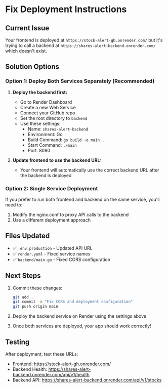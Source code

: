 # Fix Deployment Instructions

## Current Issue
Your frontend is deployed at `https://stock-alert-gh.onrender.com/` but it's trying to call a backend at `https://shares-alert-backend.onrender.com/` which doesn't exist.

## Solution Options

### Option 1: Deploy Both Services Separately (Recommended)
1. **Deploy the backend first:**
   - Go to Render Dashboard
   - Create a new Web Service
   - Connect your GitHub repo
   - Set the root directory to `backend`
   - Use these settings:
     - Name: `shares-alert-backend`
     - Environment: Go
     - Build Command: `go build -o main .`
     - Start Command: `./main`
     - Port: 8080

2. **Update frontend to use the backend URL:**
   - Your frontend will automatically use the correct backend URL after the backend is deployed

### Option 2: Single Service Deployment
If you prefer to run both frontend and backend on the same service, you'll need to:
1. Modify the nginx.conf to proxy API calls to the backend
2. Use a different deployment approach

## Files Updated
- ✅ `.env.production` - Updated API URL
- ✅ `render.yaml` - Fixed service names
- ✅ `backend/main.go` - Fixed CORS configuration

## Next Steps
1. Commit these changes:
   ```bash
   git add .
   git commit -m "Fix CORS and deployment configuration"
   git push origin main
   ```

2. Deploy the backend service on Render using the settings above

3. Once both services are deployed, your app should work correctly!

## Testing
After deployment, test these URLs:
- Frontend: https://stock-alert-gh.onrender.com/
- Backend Health: https://shares-alert-backend.onrender.com/api/v1/health
- Backend API: https://shares-alert-backend.onrender.com/api/v1/stocks